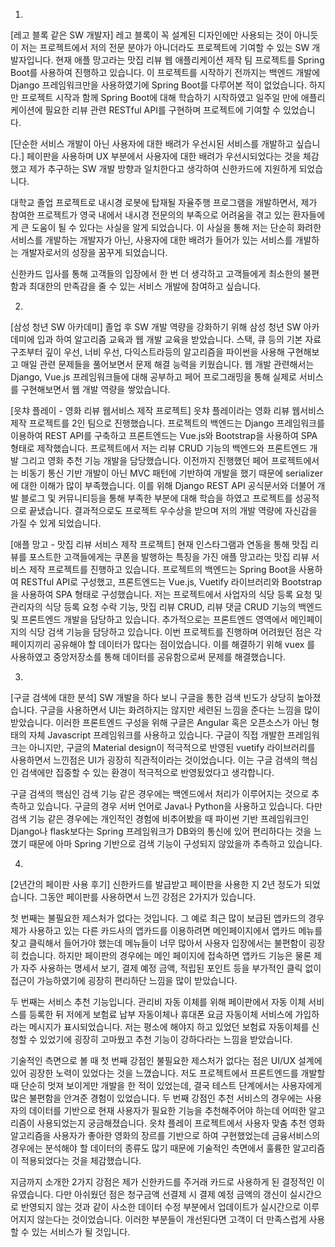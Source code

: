 1.

[레고 블록 같은 SW 개발자]
레고 블록이 꼭 설계된 디자인에만 사용되는 것이 아니듯이 저는 프로젝트에서 저의 전문 분야가 아니더라도 프로젝트에 기여할 수 있는 SW 개발자입니다. 현재 애플 망고라는 맛집 리뷰 웹 애플리케이션 제작 팀 프로젝트를 Spring Boot를 사용하여 진행하고 있습니다. 이 프로젝트를 시작하기 전까지는 백엔드 개발에 Django 프레임워크만을 사용하였기에 Spring Boot를 다루어본 적이 없었습니다. 하지만 프로젝트 시작과 함께 Spring Boot에 대해 학습하기 시작하였고 일주일 만에 애플리케이션에 필요한 리뷰 관련 RESTful API를 구현하며 프로젝트에 기여할 수 있었습니다.

[단순한 서비스 개발이 아닌 사용자에 대한 배려가 우선시된 서비스를 개발하고 싶습니다.]
페이판을 사용하며 UX 부분에서 사용자에 대한 배려가 우선시되었다는 것을 체감했고 제가 추구하는 SW 개발 방향과 일치한다고 생각하여 신한카드에 지원하게 되었습니다.

대학교 졸업 프로젝트로 내시경 로봇에 탑재될 자율주행 프로그램을 개발하면서, 제가 참여한 프로젝트가 영국 내에서 내시경 전문의의 부족으로 어려움을 겪고 있는 환자들에게 큰 도움이 될 수 있다는 사실을 알게 되었습니다. 이 사실을 통해 저는 단순히 화려한 서비스를 개발하는 개발자가 아닌, 사용자에 대한 배려가 들어가 있는 서비스를 개발하는 개발자로서의 성장을 꿈꾸게 되었습니다.

신한카드 입사를 통해 고객들의 입장에서 한 번 더 생각하고 고객들에게 최소한의 불편함과 최대한의 만족감을 줄 수 있는 서비스 개발에 참여하고 싶습니다.



2.

[삼성 청년 SW 아카데미]
졸업 후 SW 개발 역량을 강화하기 위해 삼성 청년 SW 아카데미에 입과 하여 알고리즘 교육과 웹 개발 교육을 받았습니다. 스택, 큐 등의 기본 자료구조부터 깊이 우선, 너비 우선, 다익스트라등의 알고리즘을 파이썬을 사용해 구현해보고 매일 관련 문제들을 풀어보면서 문제 해결 능력을 키웠습니다. 웹 개발 관련해서는 Django, Vue.js 프레임워크들에 대해 공부하고 페어 프로그래밍을 통해 실제로 서비스를 구현해보면서 웹 개발 역량을 쌓았습니다. 

[읏챠 플레이 - 영화 리뷰 웹서비스 제작 프로젝트]
읏챠 플레이라는 영화 리뷰 웹서비스 제작 프로젝트를 2인 팀으로 진행했습니다. 프로젝트의 백엔드는 Django 프레임워크를 이용하여 REST API를 구축하고 프론트엔드는 Vue.js와 Bootstrap을 사용하여 SPA 형태로 제작했습니다. 프로젝트에서 저는 리뷰 CRUD 기능의 백엔드와 프론트엔드 개발 그리고 영화 추천 기능 개발을 담당했습니다. 이전까지 진행했던 페어 프로젝트에서는 비동기 통신 기반 개발이 아닌 MVC 패턴에 기반하여 개발을 했기 때문에 serializer에 대한 이해가 많이 부족했습니다. 이를 위해 Django REST API 공식문서와 더불어 개발 블로그 및 커뮤니티등을 통해 부족한 부분에 대해 학습을 하였고 프로젝트를 성공적으로 끝냈습니다. 결과적으로도 프로젝트 우수상을 받으며 저의 개발 역량에 자신감을 가질 수 있게 되었습니다.

[애플 망고 - 맛집 리뷰 서비스 제작 프로젝트]
현재 인스타그램과 연동을 통해 맛집 리뷰를 포스트한 고객들에게는 쿠폰을 발행하는 특징을 가진 애플 망고라는 맛집 리뷰 서비스 제작 프로젝트를 진행하고 있습니다. 프로젝트의 백엔드는 Spring Boot을 사용하여 RESTful API로 구성했고, 프론트엔드는 Vue.js, Vuetify 라이브러리와 Bootstrap을 사용하여 SPA 형태로 구성했습니다. 저는 프로젝트에서 사업자의 식당 등록 요청 및 관리자의 식당 등록 요청 수락 기능, 맛집 리뷰 CRUD, 리뷰 댓글 CRUD 기능의 백엔드 및 프론트엔드 개발을 담당하고 있습니다. 추가적으로는 프론트엔드 영역에서 메인페이지의 식당 검색 기능을 담당하고 있습니다. 이번 프로젝트를 진행하며 어려웠던 점은 각 페이지끼리 공유해야 할 데이터가 많다는 점이었습니다. 이를 해결하기 위해 vuex 를 사용하였고 중앙저장소를 통해 데이터를 공유함으로써 문제를 해결했습니다.



3.

[구글 검색에 대한 분석]
SW 개발을 하다 보니 구글을 통한 검색 빈도가 상당히 높아졌습니다. 구글을 사용하면서 UI는 화려하지는 않지만 세련된 느낌을 준다는 느낌을 많이 받았습니다. 이러한 프론트엔드 구성을 위해 구글은 Angular 혹은 오픈소스가 아닌 형태의 자체 Javascript 프레임워크를 사용하고 있습니다. 구글이 직접 개발한 프레임워크는 아니지만, 구글의 Material design이 적극적으로 반영된 vuetify 라이브러리를 사용하면서 느낀점은 UI가 굉장히 직관적이라는 것이었습니다. 이는 구글 검색의 핵심인 검색에만 집중할 수 있는 환경이 적극적으로 반영됬었다고 생각합니다.

구글 검색의 핵심인 검색 기능 같은 경우에는 백엔드에서 처리가 이루어지는 것으로 추측하고 있습니다. 구글의 경우 서버 언어로 Java나 Python을 사용하고 있습니다. 다만 검색 기능 같은 경우에는 개인적인 경험에 비추어봤을 때 파이썬 기반 프레임워크인 Django나 flask보다는 Spring 프레임워크가 DB와의 통신에 있어 편리하다는 것을 느꼈기 때문에 아마 Spring 기반으로 검색 기능이 구성되지 않았을까 추측하고 있습니다.



4.

[2년간의 페이판 사용 후기]
신한카드를 발급받고 페이판을 사용한 지 2년 정도가 되었습니다. 그동안 페이판를 사용하면서 느낀 강점은 2가지가 있습니다.

첫 번째는 불필요한 제스처가 없다는 것입니다. 그 예로 최근 많이 보급된 앱카드의 경우 제가 사용하고 있는 다른 카드사의 앱카드를 이용하려면 메인페이지에서 앱카드 메뉴를 찾고 클릭해서 들어가야 했는데 메뉴들이 너무 많아서 사용자 입장에서는 불편함이 굉장히 컸습니다. 하지만 페이판의 경우에는 메인 페이지에 접속하면 앱카드 기능은 물론 제가 자주 사용하는 명세서 보기, 결제 예정 금액, 적립된 포인트 등을 부가적인 클릭 없이 접근이 가능하였기에 굉장히 편리하단 느낌을 많이 받았습니다.

두 번째는 서비스 추천 기능입니다. 관리비 자동 이체를 위해 페이판에서 자동 이체 서비스를 등록한 뒤 저에게 보험료 납부 자동이체나 휴대폰 요금 자동이체 서비스에 가입하라는 메시지가 표시되었습니다. 저는 평소에 해야지 하고 있었던 보험료 자동이체를 신청할 수 있었기에 굉장히 고마웠고 추천 기능이 강하다라는 느낌을 받았습니다.

기술적인 측면으로 볼 때 첫 번째 강점인 불필요한 제스처가 없다는 점은 UI/UX 설계에 있어 굉장한 노력이 있었다는 것을 느꼈습니다. 저도 프로젝트에서 프론트엔드를 개발할 때 단순히 멋져 보이게만 개발을 한 적이 있었는데, 결국 테스트 단계에서는 사용자에게 많은 불편함을 안겨준 경험이 있었습니다. 두 번째 강점인 추천 서비스의 경우에는 사용자의 데이터를 기반으로 현재 사용자가 필요한 기능을 추천해주어야 하는데 어떠한 알고리즘이 사용되었는지 궁금해졌습니다. 읏챠 플레이 프로젝트에서 사용자 맞춤 추천 영화 알고리즘을 사용자가 좋아한 영화의 장르를 기반으로 하여 구현했었는데 금융서비스의 경우에는 분석해야 할 데이터의 종류도 많기 때문에 기술적인 측면에서 훌륭한 알고리즘이 적용되었다는 것을 체감했습니다.

지금까지 소개한 2가지 강점은 제가 신한카드를 주거래 카드로 사용하게 된 결정적인 이유였습니다. 다만 아쉬웠던 점은 청구금액 선결제 시 결제 예정 금액의 갱신이 실시간으로 반영되지 않는 것과 같이 사소한 데이터 수정 부분에서 업데이트가 실시간으로 이루어지지 않는다는 것이었습니다. 이러한 부분들이 개선된다면 고객이 더 만족스럽게 사용할 수 있는 서비스가 될 것입니다.